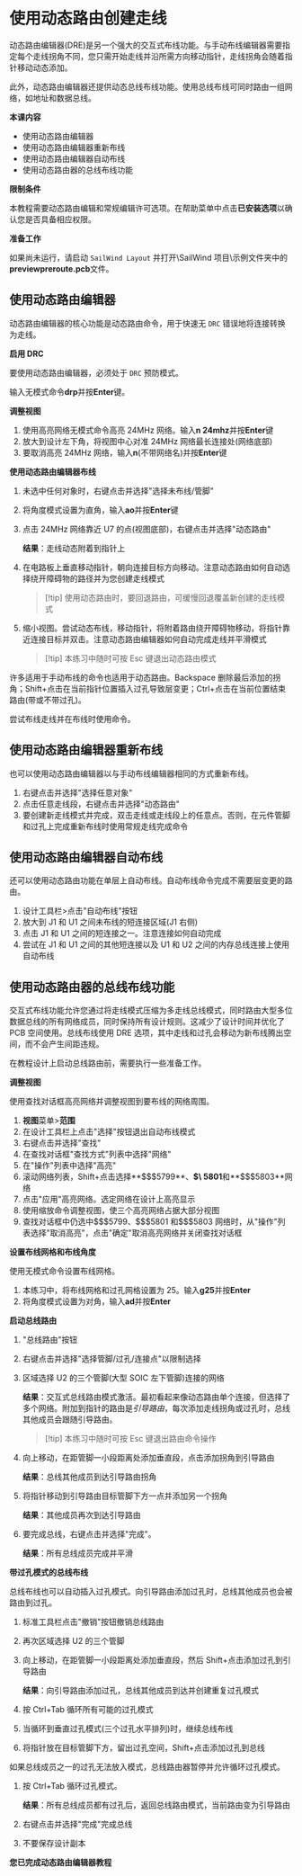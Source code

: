 # 使用动态路由创建走线

动态路由编辑器(DRE)是另一个强大的交互式布线功能。与手动布线编辑器需要指定每个走线拐角不同，您只需开始走线并沿所需方向移动指针，走线拐角会随着指针移动动态添加。

此外，动态路由编辑器还提供动态总线布线功能。使用总线布线可同时路由一组网络，如地址和数据总线。

**本课内容**

- 使用动态路由编辑器
- 使用动态路由编辑器重新布线
- 使用动态路由编辑器自动布线
- 使用动态路由器的总线布线功能

**限制条件**

本教程需要动态路由编辑和常规编辑许可选项。在帮助菜单中点击**已安装选项**以确认您是否具备相应权限。

**准备工作**

如果尚未运行，请启动 `SailWind Layout` 并打开\SailWind 项目\示例文件夹中的**previewpreroute.pcb**文件。

## 使用动态路由编辑器

动态路由编辑器的核心功能是动态路由命令，用于快速无 `DRC` 错误地将连接转换为走线。

**启用 DRC**

要使用动态路由编辑器，必须处于 `DRC` 预防模式。

输入无模式命令**drp**并按**Enter**键。

**调整视图**

1. 使用高亮网络无模式命令高亮 24MHz 网络。输入**n 24mhz**并按**Enter**键
2. 放大到设计左下角，将视图中心对准 24MHz 网络最长连接处(网络底部)
3. 要取消高亮 24MHz 网络，输入**n**(不带网络名)并按**Enter**键

**使用动态路由编辑器布线**

1. 未选中任何对象时，右键点击并选择"选择未布线/管脚"
2. 将角度模式设置为直角，输入**ao**并按**Enter**键
3. 点击 24MHz 网络靠近 U7 的点(视图底部)，右键点击并选择"动态路由"

   **结果**：走线动态附着到指针上

4. 在电路板上垂直移动指针，朝向连接目标方向移动。注意动态路由如何自动选择绕开障碍物的路径并为您创建走线模式

   > [!tip] 使用动态路由时，要回退路由，可缓慢回退覆盖新创建的走线模式

5. 缩小视图。尝试动态布线，移动指针，将附着路由绕开障碍物移动，将指针靠近连接目标并双击。注意动态路由编辑器如何自动完成走线并平滑模式

   > [!tip] 本练习中随时可按 Esc 键退出动态路由模式

许多适用于手动布线的命令也适用于动态路由。Backspace 删除最后添加的拐角；Shift+点击在当前指针位置插入过孔导致层变更；Ctrl+点击在当前位置结束路由(带或不带过孔)。

尝试布线走线并在布线时使用命令。

## 使用动态路由编辑器重新布线

也可以使用动态路由编辑器以与手动布线编辑器相同的方式重新布线。

1. 右键点击并选择"选择任意对象"
2. 点击任意走线段，右键点击并选择"动态路由"
3. 要创建新走线模式并完成，双击走线或走线段上的任意点。否则，在元件管脚和过孔上完成重新布线时使用常规走线完成命令

## 使用动态路由编辑器自动布线

还可以使用动态路由功能在单层上自动布线。自动布线命令完成不需要层变更的路由。

1. 设计工具栏>点击"自动布线"按钮
2. 放大到 J1 和 U1 之间未布线的短连接区域(J1 右侧)
3. 点击 J1 和 U1 之间的短连接之一。注意连接如何自动完成
4. 尝试在 J1 和 U1 之间的其他短连接以及 U1 和 U2 之间的内存总线连接上使用自动布线

## 使用动态路由器的总线布线功能

交互式布线功能允许您通过将走线模式压缩为多走线总线模式，同时路由大型多位数据总线的所有网络成员，同时保持所有设计规则。这减少了设计时间并优化了 PCB 空间使用。总线布线使用 DRE 选项，其中走线和过孔会移动为新布线腾出空间，而不会产生间距违规。

在教程设计上启动总线路由前，需要执行一些准备工作。

**调整视图**

使用查找对话框高亮网络并调整视图到要布线的网络周围。

1. **视图**菜单>**范围**
2. 在设计工具栏上点击"选择"按钮退出自动布线模式
3. 右键点击并选择"查找"
4. 在查找对话框"查找方式"列表中选择"网络"
5. 在"操作"列表中选择"高亮"
6. 滚动网络列表，Shift+点击选择**\$\$\$5799**、**\$\ 5801**和**\$\$\$5803**网络
7. 点击"应用"高亮网络。选定网络在设计上高亮显示
8. 使用缩放命令调整视图，使三个高亮网络占据大部分视图
9. 查找对话框中仍选中\$\$\$5799、\$\$\$5801 和\$\$\$5803 网络时，从"操作"列表选择"取消高亮"，点击"确定"取消高亮网络并关闭查找对话框

**设置布线网格和布线角度**

使用无模式命令设置布线网格。

1. 本练习中，将布线网格和过孔网格设置为 25。输入**g25**并按**Enter**
2. 将角度模式设置为对角，输入**ad**并按**Enter**

**启动总线路由**

1. "总线路由"按钮

2. 右键点击并选择"选择管脚/过孔/连接点"以限制选择

3. 区域选择 U2 的三个管脚(大型 SOIC 左下管脚)连接的网络

   **结果**：交互式总线路由模式激活。最初看起来像动态路由单个连接，但选择了多个网络。附加到指针的路由是*引导路由*，每次添加走线拐角或过孔时，总线其他成员会跟随引导路由。

   > [!tip] 本练习中随时可按 Esc 键退出路由命令操作

4. 向上移动，在距管脚一小段距离处添加垂直段，点击添加拐角到引导路由

   **结果**：总线其他成员到达引导路由拐角

5. 将指针移动到引导路由目标管脚下方一点并添加另一个拐角

   **结果**：其他成员再次到达引导路由

6. 要完成总线，右键点击并选择"完成"。

   **结果**：所有总线成员完成并平滑

**带过孔模式的总线布线**

总线布线也可以自动插入过孔模式。向引导路由添加过孔时，总线其他成员也会被路由到过孔。

1. 标准工具栏点击"撤销"按钮撤销总线路由
2. 再次区域选择 U2 的三个管脚
3. 向上移动，在距管脚一小段距离处添加垂直段，然后 Shift+点击添加过孔到引导路由

   **结果**：向引导路由添加过孔，总线其他成员到达并创建重复过孔模式

4. 按 Ctrl+Tab 循环所有可能的过孔模式
5. 当循环到垂直过孔模式(三个过孔水平排列)时，继续总线布线

6. 将指针放在目标管脚下方，留出过孔空间，Shift+点击添加过孔到总线

如果总线成员之一的过孔无法放入模式，总线路由器暂停并允许循环过孔模式。

1. 按 Ctrl+Tab 循环过孔模式。

   **结果**：所有总线成员都有过孔后，返回总线路由模式，当前路由变为引导路由

2. 右键点击并选择"完成"完成总线

3. 不要保存设计副本

**您已完成动态路由编辑器教程**